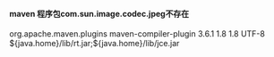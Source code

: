 #### maven 程序包com.sun.image.codec.jpeg不存在

<build>
    <plugins>
        <plugin>
            <groupId>org.apache.maven.plugins</groupId>
            <artifactId>maven-compiler-plugin</artifactId>
            <version>3.6.1</version>
            <configuration>
                <source>1.8</source>
                <target>1.8</target>
                <encoding>UTF-8</encoding>
                <compilerArguments>
                    <verbose />
                    <bootclasspath>${java.home}/lib/rt.jar;${java.home}/lib/jce.jar</bootclasspath>
                </compilerArguments>
            </configuration>
        </plugin>
    </plugins>
</build>

